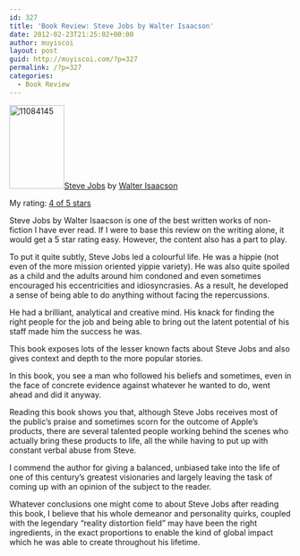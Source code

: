 ```yaml
---
id: 327
title: 'Book Review: Steve Jobs by Walter Isaacson'
date: 2012-02-23T21:25:02+00:00
author: muyiscoi
layout: post
guid: http://muyiscoi.com/?p=327
permalink: /?p=327
categories:
  - Book Review
---
```

[](http://www.goodreads.com/book/show/11084145-steve-jobs) [<img class="size-full wp-image-970 alignleft" src="https://muyiscoi.com/blog/wp-content/uploads/2016/08/11084145.jpg" alt="11084145" width="98" height="149" />](https://muyiscoi.com/blog/wp-content/uploads/2016/08/11084145.jpg)[Steve Jobs](http://www.goodreads.com/book/show/11084145-steve-jobs) by [Walter Isaacson](http://www.goodreads.com/author/show/7111.Walter_Isaacson)

My rating: [4 of 5 stars](http://www.goodreads.com/review/show/234980638)

Steve Jobs by Walter Isaacson is one of the best written works of non-fiction I have ever read. If I were to base this review on the writing alone, it would get a 5 star rating easy. However, the content also has a part to play.

To put it quite subtly, Steve Jobs led a colourful life. He was a hippie (not even of the more mission oriented yippie variety). He was also quite spoiled as a child and the adults around him condoned and even sometimes encouraged his eccentricities and idiosyncrasies. As a result, he developed a sense of being able to do anything without facing the repercussions.

He had a brilliant, analytical and creative mind. His knack for finding the right people for the job and being able to bring out the latent potential of his staff made him the success he was.

This book exposes lots of the lesser known facts about Steve Jobs and also gives context and depth to the more popular stories.

In this book, you see a man who followed his beliefs and sometimes, even in the face of concrete evidence against whatever he wanted to do, went ahead and did it anyway.

Reading this book shows you that, although Steve Jobs receives most of the public&#8217;s praise and sometimes scorn for the outcome of Apple&#8217;s products, there are several talented people working behind the scenes who actually bring these products to life, all the while having to put up with constant verbal abuse from Steve.

I commend the author for giving a balanced, unbiased take into the life of one of this century&#8217;s greatest visionaries and largely leaving the task of coming up with an opinion of the subject to the reader.

Whatever conclusions one might come to about Steve Jobs after reading this book, I believe that his whole demeanor and personality quirks, coupled with the legendary &#8220;reality distortion field&#8221; may have been the right ingredients, in the exact proportions to enable the kind of global impact which he was able to create throughout his lifetime.